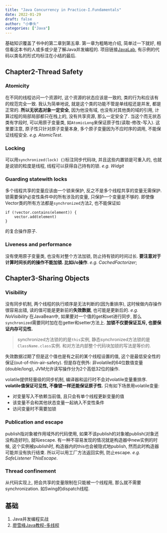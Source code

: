 ```yaml
---
title: "Java Concurrency in Practice-I.Fundamentals"
date: 2022-01-29
draft: false
author: "小拳头"
categories: ["Java"]
---
```


基础知识覆盖了书中的第二章到第五章. 第一章为粗略地介绍, 简单过一下就好, 相信看这本书的人或多或少是了解Java并发编程的. 项目链接[JavaLab](https://github.com/huanruiz/JavaLab), 有示例的代码以类名的形式均标注在小结的最后.

## Chapter2-Thread Safety
### Atomicity
在不同的线程访问一个资源时, 这个资源的状态应该是一致的, 类的行为和应该有的规范完全一致. 我认为简单地说, 就是这个类的功能不管是单线程还是并发, 都是正常的. **所以无状态对象一定安全**, 因为他没有域, 也没有对其他类的域的引用, 计算过程的局部局部都只在栈上的, 没有共享资源, 那么一定安全了. 当这个而无状态类有字段时, 可以用原子变量类, 如`AtomicLong`来保证原子性(读取-修改-写入). 这里要注意, 原子性只针对原子变量本身, 多个原子变量因为不应时序的调用, 不能保证线程安全. *e.g. AtomicTest*.

### Locking
可以用`synchronized(lock) {}`标注同步代码块, 并且这些内置锁是可重入的, 也就是说锁的粒度是线程, 线程可以获得自己持有的锁. *e.g. Widgit*

### Guarding statewith locks
多个线程共享的变量应该由一个锁来保护, 反之不是多个线程共享的变量无需保护. 锁需要保护必变性条件中的所有涉及的变量, 只保护一个变量是不够的. 即使像Vector类的所有方法都是`synchronized`方法2, 也不能保证如
```
if (!vector.contains(element)) {
    vector.add(element)
}
```
的复合操作原子.

### Liveness and performance
没有使用原子变量类, 也没有对整个方法加锁, 防止持有锁的时间过长. **要注意对于计算时间长的的操作不能加锁. 比如i/o操作**. *e.g. CachedFactorizer*;

## Chapter3-Sharing Objects
### Visibility
没有同步机制, 两个线程的执行顺序是无法判断的(因为重排序), 这时候做内存操作很容易出错, 读的值可能是更新前的**失效数据**, 也可能是更新后的. *e.g. NoVisibility* 在JavaBean中, 如果要对一个值的get和set进行同步, 那么`synchronized`需要同时加在在getter和setter方法上. **加锁不仅要保证互斥, 也要保证内存可见性.**

> synchronized方法锁的的是`this`实例, 静态synchronized方法锁的是`ClassName.class`实例. 和对方法内部整个代码块加锁的写法是等价的.

失效数据过期了但是这个值也是有之前的某个线程设置的值, 这个是最低安全性的保证(out-of-thin-air-safety). 但是存在例外: 非volatile的64位数值变量(double/long), JVM允许读写操作分为2个高低32位的操作.

volatile提供轻量级的同步机制, 编译器和运行时不会对volatile变量重排序. **volatile值保证可见性, 不像锁一样还能保证原子性.** 只有如下场景用volatile变量:
- 对变量写入不依赖当前值, 且只会有单个线程更新变量的值
- 该变量不会和其他状态变量一起纳入不变性条件
- 访问变量时不需要加锁

### Publication and escape
publish指对象被作用域外的代码使用, 如果不该publish的对象被publish(对象还没构造好时), 就叫escape. 有一种不容易发现的情况就是构造器中new实例的时候, 这个实例被publish时, 构造器内的this也会被隐式地publish, 然而此时构造器可能并没有执行结束. 所以可以用工厂方法返回实例, 防止escape. *e.g. SafeListener ThisEscape*.

### Thread confinement
从代码实现上, 把会共享的变量限制在只能被一个线程用, 那么就不需要synchronization. 如Swing的dispatch线程.


## 基础
1. Java并发编程实战
2. [廖雪峰Java教程-多线程](https://www.liaoxuefeng.com/wiki/1252599548343744/1255943750561472)
